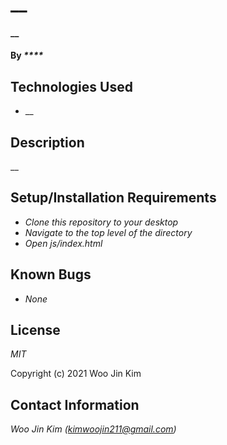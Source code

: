 # __

#### __

#### By _****_

## Technologies Used

* __

## Description

__

## Setup/Installation Requirements

* _Clone this repository to your desktop_
* _Navigate to the top level of the directory_
* _Open js/index.html_


## Known Bugs

* _None_


## License

_MIT_

Copyright (c) 2021 Woo Jin Kim

## Contact Information

_Woo Jin Kim (kimwoojin211@gmail.com)_